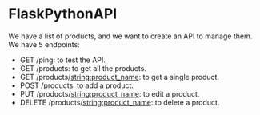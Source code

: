 # FlaskPythonAPI
We have a list of products, and we want to create an API to manage them.
We have 5 endpoints:
- GET /ping: to test the API.
- GET /products: to get all the products.
- GET /products/<string:product_name>: to get a single product.
- POST /products: to add a product.
- PUT /products/<string:product_name>: to edit a product.
- DELETE /products/<string:product_name>: to delete a product.
